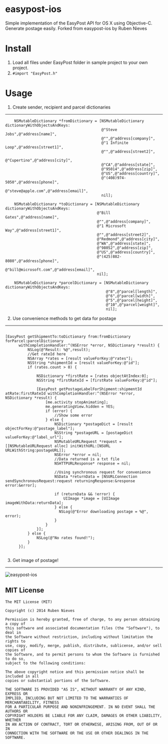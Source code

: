 easypost-ios
============

Simple implementation of the EasyPost API for OS X using Objective-C. Generate postage easily.
Forked from easypost-ios by Ruben Nieves


Install
=================

1. Load all files under EasyPost folder in sample project to your own project.
2. `#import "EasyPost.h"`


Usage
=================


1. Create sender, recipient and parcel dictionaries
--------------------

```
	NSMutableDictionary *fromDictionary = [NSMutableDictionary dictionaryWithObjectsAndKeys:
                                           @"Steve Jobs",@"address[name]",
                                           @"",@"address[company]",
                                           @"1 Infinite Loop",@"address[street1]",
                                           @"",@"address[street2]",
                                           @"Cupertino",@"address[city]",
                                           @"CA",@"address[state]",
                                           @"95014",@"address[zip]",
                                           @"US",@"address[country]",
                                           @"(408)974-5050",@"address[phone]",
                                           @"steve@apple.com",@"address[email]",
                                           nil];
    
    NSMutableDictionary *toDictionary = [NSMutableDictionary dictionaryWithObjectsAndKeys:
                                         @"Bill Gates",@"address[name]",
                                         @"",@"address[company]",
                                         @"1 Microsoft Way",@"address[street1]",
                                         @"",@"address[street2]",
                                         @"Redmond",@"address[city]",
                                         @"WA",@"address[state]",
                                         @"98052",@"address[zip]",
                                         @"US",@"address[country]",
                                         @"(425)882-8080",@"address[phone]",
                                         @"bill@microsoft.com",@"address[email]",
                                         nil];
    
    NSMutableDictionary *parcelDictionary = [NSMutableDictionary dictionaryWithObjectsAndKeys:
                                             @"8",@"parcel[length]",
                                             @"6",@"parcel[width]",
                                             @"5",@"parcel[height]",
                                             @"10",@"parcel[weight]",
                                             nil];
```
 
2. Use convenience methods to get data for postage
--------------------
```

[EasyPost getShipmentTo:toDictionary from:fromDictionary forParcel:parcelDictionary
      withCompletionHandler:^(NSError *error, NSDictionary *result) {
          NSLog(@"Result: %@",result);
          //Get rateId here
          NSArray *rates = [result valueForKey:@"rates"];
          NSString *shipmentId = [result valueForKey:@"id"];
          if (rates.count > 0) {
              
              NSDictionary *firstRate = [rates objectAtIndex:0];
              NSString *firstRateId = [firstRate valueForKey:@"id"];
              
              [EasyPost getPostageLabelForShipment:shipmentId atRate:firstRateId withCompletionHandler:^(NSError *error, NSDictionary *result) {
                  [me.activity stopAnimating];
                  me.generatingView.hidden = YES;
                  if (error) {
                      //Show some error
                  } else {
                      NSDictionary *postageDict = [result objectForKey:@"postage_label"];
                      NSString *postageURL = [postageDict valueForKey:@"label_url"];
                      NSMutableURLRequest *request = [[NSMutableURLRequest alloc] initWithURL:[NSURL URLWithString:postageURL]];
                      NSError *error = nil;
                      //Data returned is a txt file
                      NSHTTPURLResponse* response = nil;
                    
                      //Using synchronous request for convenience
                      NSData *returnData = [NSURLConnection sendSynchronousRequest:request returningResponse:&response error:&error];
                      
                      if (returnData && !error) {
                          UIImage *image = [UIImage imageWithData:returnData];
                      } else {
                        NSLog(@"Error downloading postage = %@", error);
                      }
                  }
              }];
          } else {
              NSLog(@"No rates found!");
          }
      }];
      
```      

3. Get image of postage!
--------------------
![easypost-ios](http://www.topbalancesoftware.com/apps/gitmedia/easypost_sample.gif)



MIT License
--------------------
    The MIT License (MIT)

    Copyright (c) 2014 Ruben Nieves

    Permission is hereby granted, free of charge, to any person obtaining a copy of
    this software and associated documentation files (the "Software"), to deal in
    the Software without restriction, including without limitation the rights to
    use, copy, modify, merge, publish, distribute, sublicense, and/or sell copies of
    the Software, and to permit persons to whom the Software is furnished to do so,
    subject to the following conditions:

    The above copyright notice and this permission notice shall be included in all
    copies or substantial portions of the Software.

    THE SOFTWARE IS PROVIDED "AS IS", WITHOUT WARRANTY OF ANY KIND, EXPRESS OR
    IMPLIED, INCLUDING BUT NOT LIMITED TO THE WARRANTIES OF MERCHANTABILITY, FITNESS
    FOR A PARTICULAR PURPOSE AND NONINFRINGEMENT. IN NO EVENT SHALL THE AUTHORS OR
    COPYRIGHT HOLDERS BE LIABLE FOR ANY CLAIM, DAMAGES OR OTHER LIABILITY, WHETHER
    IN AN ACTION OF CONTRACT, TORT OR OTHERWISE, ARISING FROM, OUT OF OR IN
    CONNECTION WITH THE SOFTWARE OR THE USE OR OTHER DEALINGS IN THE SOFTWARE.
